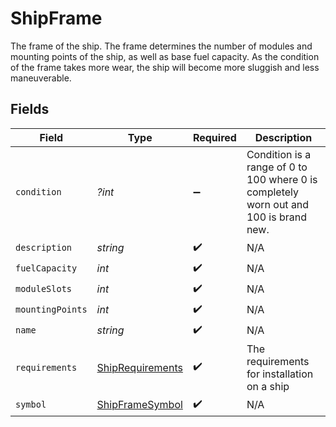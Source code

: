 # ShipFrame

The frame of the ship. The frame determines the number of modules and mounting points of the ship, as well as base fuel capacity. As the condition of the frame takes more wear, the ship will become more sluggish and less maneuverable.


## Fields

| Field                                                                                 | Type                                                                                  | Required                                                                              | Description                                                                           |
| ------------------------------------------------------------------------------------- | ------------------------------------------------------------------------------------- | ------------------------------------------------------------------------------------- | ------------------------------------------------------------------------------------- |
| `condition`                                                                           | *?int*                                                                                | :heavy_minus_sign:                                                                    | Condition is a range of 0 to 100 where 0 is completely worn out and 100 is brand new. |
| `description`                                                                         | *string*                                                                              | :heavy_check_mark:                                                                    | N/A                                                                                   |
| `fuelCapacity`                                                                        | *int*                                                                                 | :heavy_check_mark:                                                                    | N/A                                                                                   |
| `moduleSlots`                                                                         | *int*                                                                                 | :heavy_check_mark:                                                                    | N/A                                                                                   |
| `mountingPoints`                                                                      | *int*                                                                                 | :heavy_check_mark:                                                                    | N/A                                                                                   |
| `name`                                                                                | *string*                                                                              | :heavy_check_mark:                                                                    | N/A                                                                                   |
| `requirements`                                                                        | [ShipRequirements](../../models/shared/ShipRequirements.md)                           | :heavy_check_mark:                                                                    | The requirements for installation on a ship                                           |
| `symbol`                                                                              | [ShipFrameSymbol](../../models/shared/ShipFrameSymbol.md)                             | :heavy_check_mark:                                                                    | N/A                                                                                   |